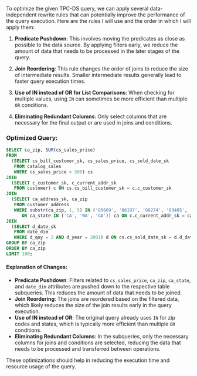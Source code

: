 To optimize the given TPC-DS query, we can apply several data-independent rewrite rules that can potentially improve the performance of the query execution. Here are the rules I will use and the order in which I will apply them:

1. **Predicate Pushdown**: This involves moving the predicates as close as possible to the data source. By applying filters early, we reduce the amount of data that needs to be processed in the later stages of the query.

2. **Join Reordering**: This rule changes the order of joins to reduce the size of intermediate results. Smaller intermediate results generally lead to faster query execution times.

3. **Use of IN instead of OR for List Comparisons**: When checking for multiple values, using `IN` can sometimes be more efficient than multiple `OR` conditions.

4. **Eliminating Redundant Columns**: Only select columns that are necessary for the final output or are used in joins and conditions.

### Optimized Query:

```sql
SELECT ca_zip, SUM(cs_sales_price)
FROM 
  (SELECT cs_bill_customer_sk, cs_sales_price, cs_sold_date_sk
   FROM catalog_sales
   WHERE cs_sales_price > 500) cs
JOIN 
  (SELECT c_customer_sk, c_current_addr_sk
   FROM customer) c ON cs.cs_bill_customer_sk = c.c_customer_sk
JOIN 
  (SELECT ca_address_sk, ca_zip
   FROM customer_address
   WHERE substr(ca_zip, 1, 5) IN ('85669', '86197', '88274', '83405', '86475', '85392', '85460', '80348', '81792')
      OR ca_state IN ('CA', 'WA', 'GA')) ca ON c.c_current_addr_sk = ca.ca_address_sk
JOIN 
  (SELECT d_date_sk
   FROM date_dim
   WHERE d_qoy = 2 AND d_year = 2001) d ON cs.cs_sold_date_sk = d.d_date_sk
GROUP BY ca_zip
ORDER BY ca_zip
LIMIT 100;
```

#### Explanation of Changes:
- **Predicate Pushdown**: Filters related to `cs_sales_price`, `ca_zip`, `ca_state`, and `date_dim` attributes are pushed down to the respective table subqueries. This reduces the amount of data that needs to be joined.
- **Join Reordering**: The joins are reordered based on the filtered data, which likely reduces the size of the join results early in the query execution.
- **Use of IN instead of OR**: The original query already uses `IN` for zip codes and states, which is typically more efficient than multiple `OR` conditions.
- **Eliminating Redundant Columns**: In the subqueries, only the necessary columns for joins and conditions are selected, reducing the data that needs to be processed and transferred between operations.

These optimizations should help in reducing the execution time and resource usage of the query.